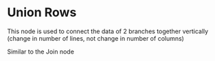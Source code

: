 # Union Rows

This node is used to connect the data of 2 branches together vertically (change in number of lines, not change in number of columns)

Similar to the Join node
